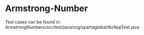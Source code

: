 # Armstrong-Number

Test cases can be found in: ArmstrongNumbers/src/test/java/org/spartaglobal/tk/AppTest.java
